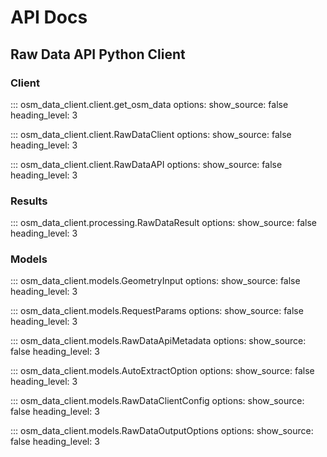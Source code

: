 # API Docs

## Raw Data API Python Client

### Client

::: osm_data_client.client.get_osm_data
options:
show_source: false
heading_level: 3

::: osm_data_client.client.RawDataClient
options:
show_source: false
heading_level: 3

::: osm_data_client.client.RawDataAPI
options:
show_source: false
heading_level: 3

### Results

::: osm_data_client.processing.RawDataResult
options:
show_source: false
heading_level: 3

### Models

::: osm_data_client.models.GeometryInput
options:
show_source: false
heading_level: 3

::: osm_data_client.models.RequestParams
options:
show_source: false
heading_level: 3

::: osm_data_client.models.RawDataApiMetadata
options:
show_source: false
heading_level: 3

::: osm_data_client.models.AutoExtractOption
options:
show_source: false
heading_level: 3

::: osm_data_client.models.RawDataClientConfig
options:
show_source: false
heading_level: 3

::: osm_data_client.models.RawDataOutputOptions
options:
show_source: false
heading_level: 3
